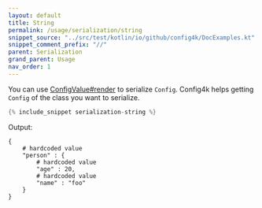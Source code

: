 ```yaml
---
layout: default
title: String
permalink: /usage/serialization/string
snippet_source: "../src/test/kotlin/io/github/config4k/DocExamples.kt"
snippet_comment_prefix: "//"
parent: Serialization
grand_parent: Usage
nav_order: 1
---
```


You can use [ConfigValue#render](https://lightbend.github.io/config/latest/api/com/typesafe/config/ConfigValue.html#render--) to serialize `Config`. Config4k helps getting `Config` of the class you want to serialize.
```kotlin
{% include_snippet serialization-string %}
```
Output:
```
{
    # hardcoded value
    "person" : {
        # hardcoded value
        "age" : 20,
        # hardcoded value
        "name" : "foo"
    }
}
```
